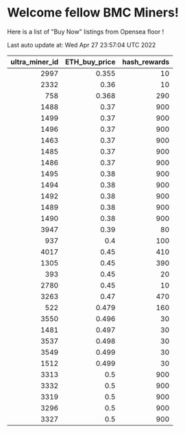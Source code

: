 # Welcome fellow BMC Miners!
Here is a list of "Buy Now" listings from Opensea floor !


Last auto update at: Wed Apr 27 23:57:04 UTC 2022


|   ultra_miner_id |   ETH_buy_price |   hash_rewards |
|-----------------:|----------------:|---------------:|
|             2997 |           0.355 |             10 |
|             2332 |           0.36  |             10 |
|              758 |           0.368 |            290 |
|             1488 |           0.37  |            900 |
|             1499 |           0.37  |            900 |
|             1496 |           0.37  |            900 |
|             1463 |           0.37  |            900 |
|             1485 |           0.37  |            900 |
|             1486 |           0.37  |            900 |
|             1495 |           0.38  |            900 |
|             1494 |           0.38  |            900 |
|             1492 |           0.38  |            900 |
|             1489 |           0.38  |            900 |
|             1490 |           0.38  |            900 |
|             3947 |           0.39  |             80 |
|              937 |           0.4   |            100 |
|             4017 |           0.45  |            410 |
|             1305 |           0.45  |            390 |
|              393 |           0.45  |             20 |
|             2780 |           0.45  |             10 |
|             3263 |           0.47  |            470 |
|              522 |           0.479 |            160 |
|             3550 |           0.496 |             30 |
|             1481 |           0.497 |             30 |
|             3537 |           0.498 |             30 |
|             3549 |           0.499 |             30 |
|             1512 |           0.499 |             30 |
|             3313 |           0.5   |            900 |
|             3332 |           0.5   |            900 |
|             3319 |           0.5   |            900 |
|             3296 |           0.5   |            900 |
|             3327 |           0.5   |            900 |